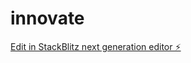 # innovate

[Edit in StackBlitz next generation editor ⚡️](https://stackblitz.com/~/github.com/brittek/innovate)